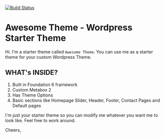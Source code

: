 [![Build Status](https://travis-ci.org/Automattic/_s.svg?branch=master)](https://travis-ci.org/Automattic/_s)

Awesome Theme - Wordpress Starter Theme
===

Hi. I'm a starter theme called `Awesome Theme`. You can use me as a starter theme for your custom Wordpress Theme. 

WHAT's INSIDE?
----------------

1. Built in Foundation 6 framework
2. Custom Metabox 2
3. Has Theme Options
4. Basic sections like Homepage Slider, Header, Footer, Contact Pages and Default pages


I'm just your starter theme so you can modify me whatever you want me to look like. Feel free to work around.


Cheers,
